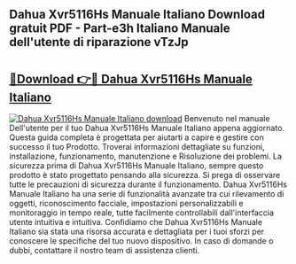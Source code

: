 ## Dahua Xvr5116Hs Manuale Italiano Download gratuit PDF - Part-e3h Italiano Manuale dell'utente di riparazione vTzJp

# <h2><a href="http://dfgi6v.blite.top/?on=Dahua+Xvr5116Hs+Manuale+Italiano">🔗Download 👉🔴 Dahua Xvr5116Hs Manuale Italiano</a></h2>

[![Dahua Xvr5116Hs Manuale Italiano download](https://i.imgur.com/lujVjoI.png)](http://dfgi6v.blite.top/?on=Dahua+Xvr5116Hs+Manuale+Italiano)
Benvenuto nel manuale Dell'utente per il tuo Dahua Xvr5116Hs Manuale Italiano appena aggiornato. Questa guida completa è progettata per aiutarti a capire e gestire con successo il tuo Prodotto. Troverai informazioni dettagliate su funzioni, installazione, funzionamento, manutenzione e Risoluzione dei problemi. La sicurezza prima di Dahua Xvr5116Hs Manuale Italiano, sempre questo prodotto è stato progettato pensando alla sicurezza. Si prega di osservare tutte le precauzioni di sicurezza durante il funzionamento. Dahua Xvr5116Hs Manuale Italiano ha una serie di funzionalità avanzate tra cui rilevamento di oggetti, riconoscimento facciale, impostazioni personalizzabili e monitoraggio in tempo reale, tutte facilmente controllabili dall'interfaccia utente intuitiva e intuitiva. Confidiamo che Dahua Xvr5116Hs Manuale Italiano sia stata una risorsa accurata e dettagliata per i tuoi sforzi per conoscere le specifiche del tuo nuovo dispositivo. In caso di domande o dubbi, contattare il nostro team di assistenza clienti.
